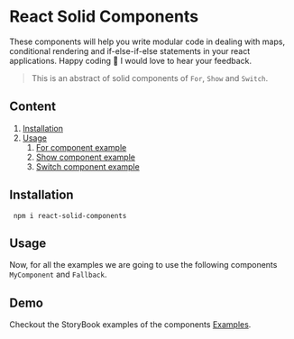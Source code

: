 # React Solid Components

These components will help you write modular code in dealing with maps, conditional rendering and if-else-if-else statements in your react applications. Happy coding 🎉 I would love to hear your feedback.

> This is an abstract of solid components of `For`, `Show` and `Switch`.

## Content

1. [Installation](#instal)
2. [Usage](#usage)
   1. [For component example](#for)
   2. [Show component example](#show)
   3. [Switch component example](#show)

<a id="instal"></a>

## Installation

```
 npm i react-solid-components
```

<a id="usage"></a>

## Usage
Now, for all the examples we are going to use the following components
`MyComponent` and `Fallback`.

## Demo

Checkout the StoryBook examples of the components [Examples](https://6612a8ded5a143f472ba34e6-kuueaosgda.chromatic.com).
